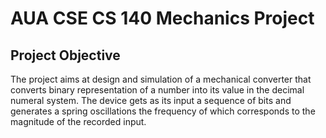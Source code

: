 # AUA CSE CS 140 Mechanics Project

## Project Objective

The project aims at design and simulation of a mechanical converter that converts binary 
representation of a number into its value in the decimal numeral system. The device gets
as its input a sequence of bits and generates a spring oscillations the frequency of which
corresponds to the magnitude of the recorded input.
